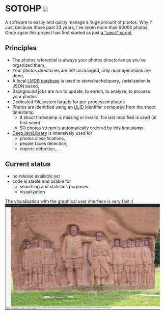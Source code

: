 # SOTOHP [![][sotohpImg]][sotohpLnk]

A software to easily and quicly manage a huge amount of photos. Why ? Just because those past 23 years, I've taken more than 90000
photos. Once again this project has first started as just [a "small" script][photosc].

## Principles

- The photos referential is always your photos directories as you've organized them,
- Your photos directories are left unchanged, only read operations are done,
- A local [LMDB database][lmdb] is used to store/cache/query, serialization is JSON based,
- Background jobs are run to update, to enrich, to analyze, to process your photos
- Dedicated Filesystem targets for pre-processed photos
- Photos are identified using an [ULID][ulid] identifier computed from the shoot timestamp
  - if shoot timestamp is missing or invalid, file last modified is used (at first seen)
  - SO photos stream is automatically ordered by this timestamp
- [DeepJavaLibrary][djl] is intensively used for 
  - photos classifications,
  - people faces detection,
  - objects detection,...

## Current status
- no release available yet
- code is stable and usable for
  - searching and statistics purposes
  - visualization

The visualisation with the graphical user interface is very fast :)  
![](gui.png)

[photosc]: https://gist.github.com/dacr/46718666ae96ebac300b27c80ed7bec3
[ulid]: https://github.com/ulid/spec
[djl]: https://github.com/deepjavalibrary/djl
[lmdb]: https://github.com/dacr/zio-lmdb

[sotohp]:    https://github.com/dacr/sotohp
[sotohpImg]: https://img.shields.io/maven-central/v/fr.janalyse/sotohp-model_3.svg
[sotohpLnk]: https://mvnrepository.com/artifact/fr.janalyse/sotohp-model
